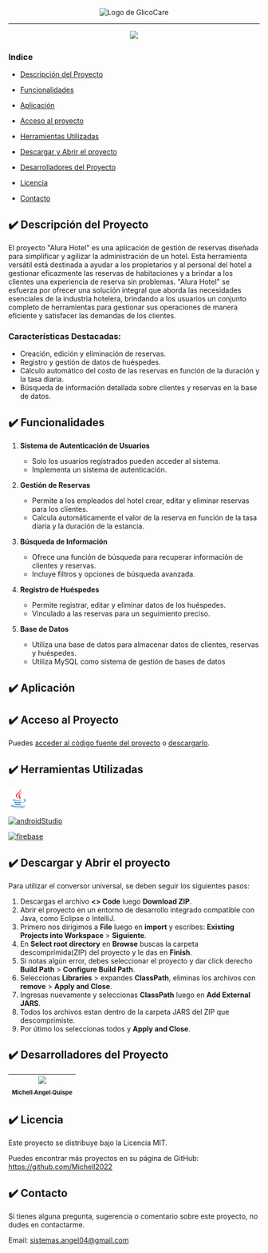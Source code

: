 <p align="center">
  <img src="https://user-images.githubusercontent.com/91544872/189419040-c093db78-c970-4960-8aca-ffcc11f7ffaf.png" alt="Logo de GlicoCare">
</p>

<hr>

<p align="center">
   <img src="http://img.shields.io/static/v1?label=STATUS&message=PROYECTO%20TERMINADO&color=RED&style=for-the-badge"/>
</p>

### Indice

- [Descripción del Proyecto](#descripción-del-proyecto)

- [Funcionalidades](#funcionalidades)

- [Aplicación](#aplicación)

- [Acceso al proyecto](#acceso-al-proyecto)

- [Herramientas Utilizadas](#herramientas-utilizadas)

- [Descargar y Abrir el proyecto](#descargar-y-abrir-el-proyecto)

- [Desarrolladores del Proyecto](#desarrolladores-del-proyecto)

- [Licencia](#licencia)

- [Contacto](#contacto)

## :heavy_check_mark:  Descripción del Proyecto
El proyecto "Alura Hotel" es una aplicación de gestión de reservas diseñada para simplificar y agilizar la administración de un hotel. Esta herramienta versátil está destinada a ayudar a los propietarios y al personal del hotel a gestionar eficazmente las reservas de habitaciones y a brindar a los clientes una experiencia de reserva sin problemas.
"Alura Hotel" se esfuerza por ofrecer una solución integral que aborda las necesidades esenciales de la industria hotelera, brindando a los usuarios un conjunto completo de herramientas para gestionar sus operaciones de manera eficiente y satisfacer las demandas de los clientes.
### Características Destacadas:

- Creación, edición y eliminación de reservas.
- Registro y gestión de datos de huéspedes.
- Cálculo automático del costo de las reservas en función de la duración y la tasa diaria.
- Búsqueda de información detallada sobre clientes y reservas en la base de datos.

## :heavy_check_mark:  Funcionalidades
1. **Sistema de Autenticación de Usuarios**
   - Solo los usuarios registrados pueden acceder al sistema.
   - Implementa un sistema de autenticación.

2. **Gestión de Reservas**
   - Permite a los empleados del hotel crear, editar y eliminar reservas para los clientes.
   - Calcula automáticamente el valor de la reserva en función de la tasa diaria y la duración de la estancia.

3. **Búsqueda de Información**
   - Ofrece una función de búsqueda para recuperar información de clientes y reservas.
   - Incluye filtros y opciones de búsqueda avanzada.

4. **Registro de Huéspedes**
   - Permite registrar, editar y eliminar datos de los huéspedes.
   - Vinculado a las reservas para un seguimiento preciso.

5. **Base de Datos**
   - Utiliza una base de datos para almacenar datos de clientes, reservas y huéspedes.
   - Utiliza MySQL como sistema de gestión de bases de datos

## :heavy_check_mark:  Aplicación


## :heavy_check_mark:  Acceso al Proyecto
Puedes [acceder al código fuente del proyecto](https://github.com/camilafernanda/GlicoCare) o [descargarlo](https://github.com/camilafernanda/GlicoCare/archive/refs/heads/main.zip).


## :heavy_check_mark:  Herramientas Utilizadas
<a href="https://www.java.com" target="_blank"> <img src="https://raw.githubusercontent.com/devicons/devicon/master/icons/java/java-original.svg" alt="java" width="40" height="40"/> </a> 

<a href="https://www.mysql.com/products/workbench/" target="_blank"> <img src="https://d4.alternativeto.net/YVNKXsvANZ7YmeMWyllos-iWZqQYLlayYQdfb708d0o/rs:fill:280:280:0/g:ce:0:0/YWJzOi8vZGlzdC9pY29ucy9teXNxbC1jb21tdW5pdHktZWRpdGlvbl8xNTUzMjYucG5n.png" alt="androidStudio" width="40" height="40"/> </a>

<a href="https://www.eclipse.org/" target="_blank"> <img src="https://cdn.icon-icons.com/icons2/1381/PNG/512/eclipse_94656.png" alt="firebase" width="40" height="40"/> </a>

## :heavy_check_mark:  Descargar y Abrir el proyecto
Para utilizar el conversor universal, se deben seguir los siguientes pasos:
1.  Descargas el archivo **<> Code** luego **Download ZIP**.
2.  Abrir el proyecto en un entorno de desarrollo integrado compatible con Java, como Eclipse o IntelliJ.
3.  Primero nos dirigimos a **File** luego en **import** y escribes: **Existing Projects into Workspace** > **Siguiente**.
5.  En **Select root directory** en **Browse** buscas la carpeta descomprimida(ZIP) del proyecto y le das en **Finish**.
6.  Si notas algún error, debes seleccionar el proyecto y dar click derecho **Build Path** > **Configure Build Path**.
7.  Seleccionas **Libraries** > expandes **ClassPath**, eliminas los archivos con **remove** > **Apply and Close**. 
8.  Ingresas nuevamente y seleccionas **ClassPath** luego en **Add External JARS**.
9.  Todos los archivos estan dentro de la carpeta JARS del ZIP que descomprimiste.
10.  Por útimo los seleccionas todos y **Apply and Close**.


## :heavy_check_mark:  Desarrolladores del Proyecto

| [<img src="https://avatars.githubusercontent.com/u/116586325?v=4" width=115><br><sub>Michell Angel Quispe</sub>](https://github.com/Michell2022) |
| :---: |

## :heavy_check_mark:  Licencia
Este proyecto se distribuye bajo la Licencia MIT.

Puedes encontrar más proyectos en su página de GitHub: https://github.com/Michell2022

## :heavy_check_mark:  Contacto
Si tienes alguna pregunta, sugerencia o comentario sobre este proyecto, no dudes en contactarme.

Email: sistemas.angel04@gmail.com






